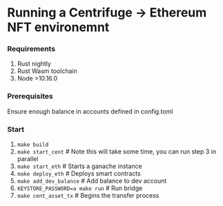 # Running a Centrifuge -> Ethereum NFT environemnt

### Requirements
1. Rust nightly
2. Rust Wasm toolchain 
3. Node >10.16.0

### Prerequisites
Ensure enough balance in accounts defined in config.toml

### Start
1. `make build`
2. `make start_cent`               # Note this will take some time, you can run step 3 in parallel
3. `make start_eth`                # Starts a ganache instance
4. `make deploy_eth`               # Deploys smart contracts
5. `make add_dev_balance`          # Add balance to dev account
6. `KEYSTORE_PASSWORD=a make run`  # Run bridge
7. `make cent_asset_tx`            # Begins the transfer process
